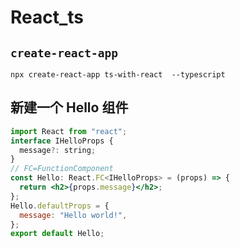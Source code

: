 # React_ts

## `create-react-app`

```shell
npx create-react-app ts-with-react  --typescript
```

## 新建一个 Hello 组件

```jsx
import React from "react";
interface IHelloProps {
  message?: string;
}
// FC=FunctionComponent
const Hello: React.FC<IHelloProps> = (props) => {
  return <h2>{props.message}</h2>;
};
Hello.defaultProps = {
  message: "Hello world!",
};
export default Hello;
```
